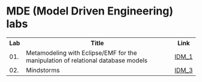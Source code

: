 # MDE (Model Driven Engineering) labs

<div align="center">
    <table>
        <tr>
            <th>Lab</th>
            <th>Title</th>
            <th>Link</th>
        </tr>
        <tr>
            <td>01. </td>
            <td>Metamodeling with Eclipse/EMF for the manipulation of relational database models</td>
            <td><a href="https://github.com/Cristal32/MDE_labs/tree/main/IDM_1">IDM_1</a></td>
        </tr>
        <tr>
            <td>02. </td>
            <td>Mindstorms</td>
            <td><a href="https://github.com/Cristal32/MDE_labs/tree/main/IDM_3">IDM_3</a></td>
        </tr>
    </table>
</div>

